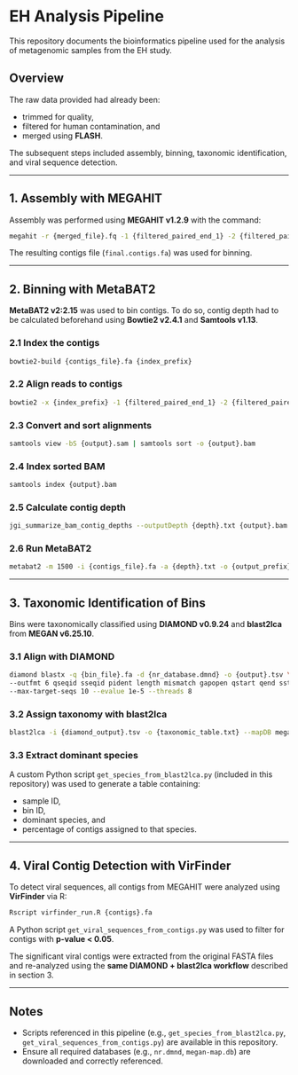 
# EH Analysis Pipeline

This repository documents the bioinformatics pipeline used for the analysis of metagenomic samples from the EH study.

## Overview

The raw data provided had already been:
- trimmed for quality,
- filtered for human contamination, and
- merged using **FLASH**.

The subsequent steps included assembly, binning, taxonomic identification, and viral sequence detection.

---

## 1. Assembly with MEGAHIT

Assembly was performed using **MEGAHIT v1.2.9** with the command:

```bash
megahit -r {merged_file}.fq -1 {filtered_paired_end_1} -2 {filtered_paired_end_2} -o {output_directory}
```

The resulting contigs file (`final.contigs.fa`) was used for binning.

---

## 2. Binning with MetaBAT2

**MetaBAT2 v2:2.15** was used to bin contigs. To do so, contig depth had to be calculated beforehand using **Bowtie2 v2.4.1** and **Samtools v1.13**.

### 2.1 Index the contigs

```bash
bowtie2-build {contigs_file}.fa {index_prefix}
```

### 2.2 Align reads to contigs

```bash
bowtie2 -x {index_prefix} -1 {filtered_paired_end_1} -2 {filtered_paired_end_2} -S {output}.sam --very-sensitive
```

### 2.3 Convert and sort alignments

```bash
samtools view -bS {output}.sam | samtools sort -o {output}.bam
```

### 2.4 Index sorted BAM

```bash
samtools index {output}.bam
```

### 2.5 Calculate contig depth

```bash
jgi_summarize_bam_contig_depths --outputDepth {depth}.txt {output}.bam
```

### 2.6 Run MetaBAT2

```bash
metabat2 -m 1500 -i {contigs_file}.fa -a {depth}.txt -o {output_prefix}
```

---

## 3. Taxonomic Identification of Bins

Bins were taxonomically classified using **DIAMOND v0.9.24** and **blast2lca** from **MEGAN v6.25.10**.

### 3.1 Align with DIAMOND

```bash
diamond blastx -q {bin_file}.fa -d {nr_database.dmnd} -o {output}.tsv \
--outfmt 6 qseqid sseqid pident length mismatch gapopen qstart qend sstart send evalue bitscore \
--max-target-seqs 10 --evalue 1e-5 --threads 8
```

### 3.2 Assign taxonomy with blast2lca

```bash
blast2lca -i {diamond_output}.tsv -o {taxonomic_table.txt} --mapDB megan-map-Feb2022.db
```

### 3.3 Extract dominant species

A custom Python script `get_species_from_blast2lca.py` (included in this repository) was used to generate a table containing:
- sample ID,
- bin ID,
- dominant species, and
- percentage of contigs assigned to that species.

---

## 4. Viral Contig Detection with VirFinder

To detect viral sequences, all contigs from MEGAHIT were analyzed using **VirFinder** via R:

```bash
Rscript virfinder_run.R {contigs}.fa
```

A Python script `get_viral_sequences_from_contigs.py` was used to filter for contigs with **p-value < 0.05**.

The significant viral contigs were extracted from the original FASTA files and re-analyzed using the **same DIAMOND + blast2lca workflow** described in section 3.

---

## Notes

- Scripts referenced in this pipeline (e.g., `get_species_from_blast2lca.py`, `get_viral_sequences_from_contigs.py`) are available in this repository.
- Ensure all required databases (e.g., `nr.dmnd`, `megan-map.db`) are downloaded and correctly referenced.
